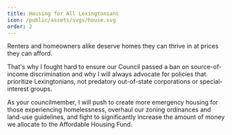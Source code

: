 ```yaml
---
title: Housing for All Lexingtonians
icon: /public/assets/svgs/house.svg
order: 2
---
```


Renters and homeowners alike deserve homes they can thrive in at prices they can afford.

That's why I fought hard to ensure our Council passed a ban on source-of-income discrimination and why I will always advocate for policies that prioritize Lexingtonians, not predatory out-of-state corporations or special-interest groups.

As your councilmember, I will push to create more emergency housing for those experiencing homelessness, overhaul our zoning ordinances and land-use guidelines, and fight to significantly increase the amount of money we allocate to the Affordable Housing Fund.
